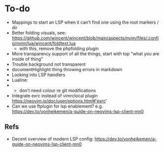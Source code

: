 # To-do
- Mappings to start an LSP when it can't find one using the root markers / dir
- Better folding visuals, see: https://github.com/wincent/wincent/blob/main/aspects/nvim/files/.config/nvim/lua/wincent/foldtext.lua
    - with this, remove the phpfolding plugin
- More transparency support of all the things, start with top "what you are inside of thing"
- Trouble background not transparent
- documentHighlight thing throwing errors in markdown
- Looking into LSP handlers
- Lualine:
- - don't need colour re git modifications
- Integrate exrc instead of vimrclocal plugin https://neovim.io/doc/user/options.html#'exrc'
- Can we use ftplugin for lsp enablement? e.g. https://dev.to/vonheikemen/a-guide-on-neovims-lsp-client-mn0


## Refs
- Decent overview of modern LSP config: https://dev.to/vonheikemen/a-guide-on-neovims-lsp-client-mn0

